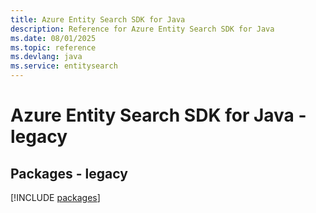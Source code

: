 ```yaml
---
title: Azure Entity Search SDK for Java
description: Reference for Azure Entity Search SDK for Java
ms.date: 08/01/2025
ms.topic: reference
ms.devlang: java
ms.service: entitysearch
---
```

# Azure Entity Search SDK for Java - legacy
## Packages - legacy
[!INCLUDE [packages](entity-search-index.md)]
